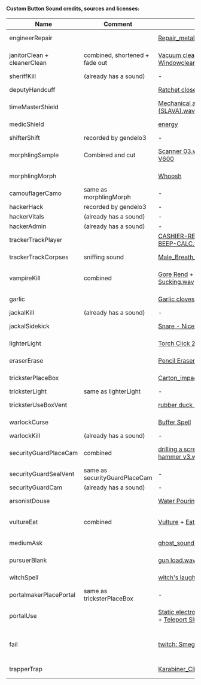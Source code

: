 #### Custom Button Sound credits, sources and licenses:

| Name | Comment | Url | License |
|---|---|---|---|
|engineerRepair| | [Repair_metal.wav](https://freesound.org/people/zbig77/sounds/244985/ ) | CC0 1.0|
|janitorClean + cleanerClean | combined, shortened + fade out | [Vacuum cleaner.wav](https://freesound.org/people/Accorman/sounds/573797/ ) + [Windowcleaner Spray](https://freesound.org/people/Rudmer_Rotteveel/sounds/536409/ )| CC0 1.0 both|
|sheriffKill | (already has a sound)  |-|-|
|deputyHandcuff | | [Ratchet close long.wav](https://freesound.org/people/jameswrowles/sounds/437230/ ) | CC0 1.0|
|timeMasterShield  | | [Mechanical alarm clock is ticking (SLAVA).wav](https://freesound.org/people/ST303/sounds/171043/ ) | CC0 1.0|
|medicShield | | [energy](https://freesound.org/people/Leszek_Szary/sounds/146727/ )| CC0 1.0 |
|shifterShift | recorded by gendelo3 | - | GPLv3 |
|morphlingSample |Combined and cut |[Scanner 03.wav](https://freesound.org/people/Glitchedtones/sounds/375942/ ) + [ scanner epson V600](https://freesound.org/people/gecop/sounds/521298/ )| CC0 1.0 both|
|morphlingMorph | | [Whoosh](https://freesound.org/people/qubodup/sounds/60013/) | CC0 1.0 |
|camouflagerCamo | same as morphlingMorph | - | - |
|hackerHack | recorded by gendelo3 | - | GPLv3 |
|hackerVitals  | (already has a sound) |-|-|
|hackerAdmin  | (already has a sound) |-|-|
|trackerTrackPlayer | | [CASHIER-REGISTER-KEYBOARD-BEEP-CALC.wav](https://freesound.org/people/newagesoup/sounds/348240/ ) | CC0 1.0 |
|trackerTrackCorpses |sniffing sound|[Male_Breath_Sniff_Stereo_NT4.wav](https://freesound.org/people/Nox_Sound/sounds/554905/ ) | CC0 1.0 |
|vampireKill |combined |[Gore Rend](https://freesound.org/people/magnuswaker/sounds/563491/ ) +  [R15-53-Blood Sucking.wav](https://freesound.org/people/craigsmith/sounds/487070/ ) | CC0 1.0 both|
|garlic | | [Garlic cloves](https://freesound.org/people/Aemyn/sounds/512453/ )| CC0 1.0 |
|jackalKill | (already has a sound) |-|-|
|jackalSidekick | | [Snare - Nice.wav]( https://freesound.org/people/molodiaz/sounds/593550/ )| CC0 1.0 |
|lighterLight | |[Torch Click 2](https://freesound.org/people/BenjaminNelan/sounds/410360/ ) | CC0 1.0 |
|eraserErase | | [Pencil Eraser Erasing](https://freesound.org/people/deleted_user_7146007/sounds/383861/ ) | CC0 1.0 |
|tricksterPlaceBox | |[Carton_impact_5.wav](https://freesound.org/people/andresix/sounds/245617/ ) | CC0 1.0 |
|tricksterLight | same as lighterLight |-|-|
|tricksterUseBoxVent | |[rubber duck -CsG-.wav](https://freesound.org/people/csaszi/sounds/350917/) | CC0 1.0 |
|warlockCurse | | [Buffer Spell](https://freesound.org/people/deleted_user_3277771/sounds/176741/ ) | CC0 1.0 |
|warlockKill | (already has a sound) |-|-|
|securityGuardPlaceCam | combined | [drilling a screw into wood.wav](https://freesound.org/people/chewiesmissus/sounds/244242/ ) + [hammer v3.wav](https://freesound.org/people/blukotek/sounds/337814/ ) | CC0 1.0 both|
|securityGuardSealVent | same as securityGuardPlaceCam |-|-|
|securityGuardCam | (already has a sound) |-|-|
|arsonistDouse | | [Water Pouring Out of Bucket](https://freesound.org/people/Breviceps/sounds/508178/ )| CC0 1.0 |
|vultureEat | combined | [Vulture](https://freesound.org/people/AntumDeluge/sounds/188041/ ) + [Eating Crisps](https://freesound.org/people/Sethroph/sounds/334209/ )| CC0 1.0 both| |
|mediumAsk| |[ghost_sounds.wav](https://freesound.org/people/fishwithfeathers/sounds/177768/ )| CC0 1.0|
|pursuerBlank | | [gun load.wav](https://freesound.org/people/Shelby_Wideman/sounds/178141/ )| CC0 1.0 |
|witchSpell | | [witch's laugh](https://freesound.org/people/Yogoorth/sounds/589144/ ) | CC0 1.0 |
|portalmakerPlacePortal | same as tricksterPlaceBox| - | - |
|portalUse | | [Static electronic noise - Xbox 360](https://freesound.org/people/scenes/sounds/431654/ ) + [Teleport Slurp](https://freesound.org/people/GameAudio/sounds/220163/  ) | CC0 1.0 both |
|fail | | [twitch: SmeggyTV: Mein Auge](https://www.twitch.tv/smeggytv/clip/KindQuaintEndiveDancingBanana-Zoc-bXUnqNCoqQD5 )  | License granted for use in TOR |
|trapperTrap | | [Karabiner_Click_04.wav](https://freesound.org/people/Rudmer_Rotteveel/sounds/457454/ ) | CC0 1.0 |
